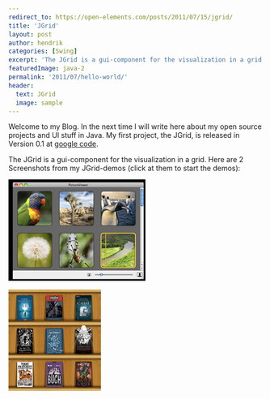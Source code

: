 ```yaml
---
redirect_to: https://open-elements.com/posts/2011/07/15/jgrid/
title: 'JGrid'
layout: post
author: hendrik
categories: [Swing]
excerpt: 'The JGrid is a gui-component for the visualization in a grid in Java Swing'
featuredImage: java-2
permalink: '2011/07/hello-world/'
header:
  text: JGrid
  image: sample
---
```

Welcome to my Blog. In the next time I will write here about my open source projects and UI stuff in Java. My first project, the JGrid, is released in Version 0.1 at [google code](https://code.google.com/p/jgrid/).

The JGrid is a gui-component for the visualization in a grid. Here are 2 Screenshots from my JGrid-demos (click at them to start the demos):

![PictureViewer demo](/assets/posts/guigarage-legacy/picprev.png)

![Bookshelf demo](/assets/posts/guigarage-legacy/bookprev.png)
